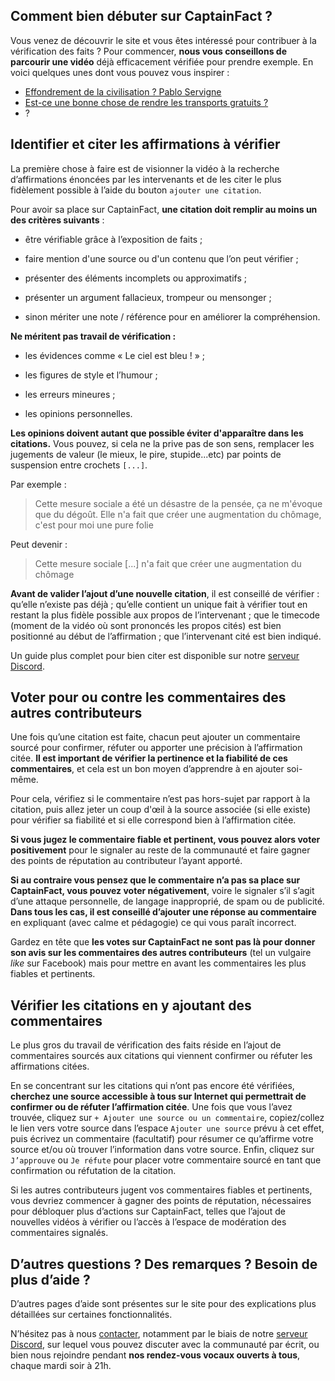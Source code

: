 ## Comment bien débuter sur CaptainFact ?
Vous venez de découvrir le site et vous êtes intéressé pour contribuer à la vérification des faits ? Pour commencer, **nous vous conseillons de parcourir une vidéo** déjà efficacement vérifiée pour prendre exemple. En voici quelques unes dont vous pouvez vous inspirer :
- [Effondrement de la civilisation ? Pablo Servigne](https://captainfact.io/videos/GO1J)
- [Est-ce une bonne chose de rendre les transports gratuits ?](https://captainfact.io/videos/GBjk)
- ?

## Identifier et citer les affirmations à vérifier
La première chose à faire est de visionner la vidéo à la recherche d’affirmations énoncées par les intervenants et de les citer le plus fidèlement possible à l’aide du bouton `ajouter une citation`.

Pour avoir sa place sur CaptainFact, **une citation doit remplir au moins un des critères suivants** :

- être vérifiable grâce à l’exposition de faits ;

- faire mention d'une source ou d'un contenu que l’on peut vérifier ;

- présenter des éléments incomplets ou approximatifs ;

- présenter un argument fallacieux, trompeur ou mensonger ;

- sinon mériter une note / référence pour en améliorer la compréhension.

**Ne méritent pas travail de vérification :**

- les évidences comme « Le ciel est bleu ! » ;

- les figures de style et l’humour ;

- les erreurs mineures ;

- les opinions personnelles.

**Les opinions doivent autant que possible éviter d'apparaître dans les citations.**
Vous pouvez, si cela ne la prive pas de son sens, remplacer les jugements de valeur (le mieux, le pire, stupide...etc) par points de suspension entre crochets `[...]`.

Par exemple :

> Cette mesure sociale a été un désastre de la pensée, ça ne m'évoque que du dégoût. Elle n'a fait que créer une augmentation du chômage, c'est pour moi une pure folie

Peut devenir :

> Cette mesure sociale \[...] n'a fait que créer une augmentation du chômage

**Avant de valider l’ajout d’une nouvelle citation**, il est conseillé de vérifier :
qu’elle n’existe pas déjà ;
qu’elle contient un unique fait à vérifier tout en restant la plus fidèle possible aux propos de l’intervenant ;
que le timecode (moment de la vidéo où sont prononcés les propos cités) est bien positionné au début de l’affirmation ;
que l’intervenant cité est bien indiqué.

Un guide plus complet pour bien citer est disponible sur notre [serveur Discord](https://discord.captainfact.io/).
## Voter pour ou contre les commentaires des autres contributeurs
Une fois qu’une citation est faite, chacun peut ajouter un commentaire sourcé pour confirmer, réfuter ou apporter une précision à l’affirmation citée. **Il est important de vérifier la pertinence et la fiabilité de ces commentaires**, et cela est un bon moyen d’apprendre à en ajouter soi-même.

Pour cela, vérifiez si le commentaire n’est pas hors-sujet par rapport à la citation, puis allez jeter un coup d'œil à la source associée (si elle existe) pour vérifier sa fiabilité et si elle correspond bien à l’affirmation citée.

**Si vous jugez le commentaire fiable et pertinent, vous pouvez alors voter positivement** pour le signaler au reste de la communauté et faire gagner des points de réputation au contributeur l’ayant apporté.

**Si au contraire vous pensez que le commentaire n’a pas sa place sur CaptainFact, vous pouvez voter négativement**, voire le signaler s’il s’agit d’une attaque personnelle, de langage inapproprié, de spam ou de publicité. **Dans tous les cas, il est conseillé d’ajouter une réponse au commentaire** en expliquant (avec calme et pédagogie) ce qui vous paraît incorrect.

Gardez en tête que **les votes sur CaptainFact ne sont pas là pour donner son avis sur les commentaires des autres contributeurs** (tel un vulgaire *like* sur Facebook) mais pour mettre en avant les commentaires les plus fiables et pertinents.

## Vérifier les citations en y ajoutant des commentaires
Le plus gros du travail de vérification des faits réside en l’ajout de commentaires sourcés aux citations qui viennent confirmer ou réfuter les affirmations citées.

En se concentrant sur les citations qui n’ont pas encore été vérifiées, **cherchez une source accessible à tous sur Internet qui permettrait de confirmer ou de réfuter l’affirmation citée**. Une fois que vous l’avez trouvée, cliquez sur `+ Ajouter une source ou un commentaire`, copiez/collez le lien vers votre source dans l’espace `Ajouter une source` prévu à cet effet, puis écrivez un commentaire (facultatif) pour résumer ce qu’affirme votre source et/ou où trouver l’information dans votre source. Enfin, cliquez sur `J’approuve` ou `Je réfute` pour placer votre commentaire sourcé en tant que confirmation ou réfutation de la citation.

Si les autres contributeurs jugent vos commentaires fiables et pertinents, vous devriez commencer à gagner des points de réputation, nécessaires pour débloquer plus d’actions sur CaptainFact, telles que l’ajout de nouvelles vidéos à vérifier ou l’accès à  l’espace de modération des commentaires signalés.

## D’autres questions ? Des remarques ? Besoin de plus d’aide ?
D’autres pages d’aide sont présentes sur le site pour des explications plus détaillées sur certaines fonctionnalités.

N’hésitez pas à nous [contacter](/help/contact), notamment par le biais de notre [serveur Discord](https://discord.captainfact.io/), sur lequel vous pouvez discuter avec la communauté par écrit, ou bien nous rejoindre pendant **nos rendez-vous vocaux ouverts à tous**, chaque mardi soir à 21h.

